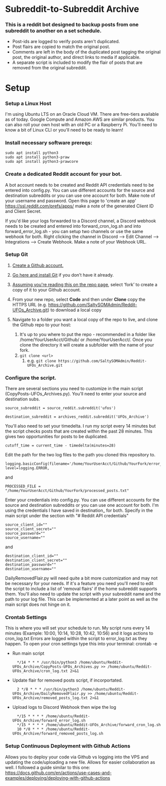 # Subreddit-to-Subreddit Archive
 
### This is a reddit bot designed to backup posts from one subreddit to another on a set schedule. 
- Post-ids are logged to verify posts aren't duplicated.
- Post flairs are copied to match the original post.
- Comments are left in the body of the duplicated post tagging the original post, the original author, and direct links to media if applicable. 
- A separate script is included to modify the flair of posts that are removed from the original subreddit. 

# Setup

### Setup a Linux Host
I'm using Ubuntu LTS on an Oracle Cloud VM. There are free-tiers available as of today. Google Compute and Amazon AWS are similar products. You can also roll your own host with an old PC or a Raspberry Pi. You'll need to know a bit of Linux CLI or you'll need to be ready to learn!  

### Install necessary software prereqs: 
	sudo apt install python3
	sudo apt install python3-praw
	sudo apt install python3-prawcore

### Create a dedicated Reddit account for your bot.
A bot account needs to be created and Reddit API credentials need to be entered into config.py. You can use different accounts for the source and destination subreddits or you can use one account for both. Make note of your username and password. Open this page to 'create an app' https://ssl.reddit.com/prefs/apps/ make a note of the generated Client ID and Client Secret.

If you'd like your logs forwarded to a Discord channel, a Discord webhook needs to be created and entered into forward_cron_log.sh and into forward_error_log.sh - you can setup two channels or use the same webhook for both. Right clicking the channel in Discord --> Edit Channel --> Integrations --> Create Webhook. Make a note of your Webhook URL.

### Setup Git
1. [Create a Github account.](https://github.com/join)

2. [Go here and install Git](https://git-scm.com/book/en/v2/Getting-Started-Installing-Git) if you don’t have it already.

3. [Assuming you're reading this on the repo page](https://github.com/SaltySOMAdmin/Reddit-UFOs_Archive), select ‘fork’ to create a copy of it to your Github account. 

4. From your new repo, select **Code** and then under **Clone** copy the HTTPS URL (e.g. https://github.com/SaltySOMAdmin/Reddit-UFOs_Archive.git) to download a local copy

5. Navigate to a folder you want a local copy of the repo to live, and clone the Github repo to your host:
   1. It's up to you where to put the repo - recommended in a folder like /home/YourUserAcct/Github/ or /home/YourUserAcct/. Once you clone the directory it will create a subfolder with the name of your fork.
   2. `git clone <url>`
      1. e.g. `git clone https://github.com/SaltySOMAdmin/Reddit-UFOs_Archive.git`

### Configure the script.
There are several sections you need to customize in the main script (CopyPosts-UFOs_Archives.py). You'll need to enter your source and destination subs.

	source_subreddit = source_reddit.subreddit('ufos')

	destination_subreddit = archives_reddit.subreddit('UFOs_Archive')
	
You'll also need to set your timedelta. I run my script every 14 minutes but the script checks posts that are created within the past 28 minutes. This gives two opportunities for posts to be duplicated. 

	cutoff_time = current_time - timedelta(minutes=28)
	
Edit the path for the two log files to the path you cloned this repository to. 
	
	logging.basicConfig(filename='/home/YourUserAcct/Github/YourFork/error_log.txt', level=logging.ERROR, 

and

	PROCESSED_FILE = "/home/YourUserAcct/Github/YourFork/processed_posts.txt"
	
Enter your credentials into config.py. You can use different accounts for the source and destination subreddits or you can use one account for both. I'm using the credentials I have saved in destination_ for both. Specify in the main script under the section with "# Reddit API credentials"
	
	source_client_id=""
	source_client_secret=""
	source_password=""
	source_username=""
	
and

	destination_client_id=""
	destination_client_secret=""
	destination_password=""
	destination_username=""

DailyRemovedFlair.py will need quite a bit more customization and may not be necessary for your needs. If it's a feature you need you'll need to edit the script to include a list of 'removal flairs' if the home subreddit supports them. You'll also need to update the script with your subreddit name and the path to your log file. This can be implemented at a later point as well as the main script does not hinge on it. 

### Crontab Settings
This is where you will set your schedule to run. My script runs every 14 minutes (Example: 10:00, 10:14, 10:28, 10:42, 10:56) and it logs actions to cron_log.txt Errors are logged within the script to error_log.txt as they happen. To open your cron settings type this into your terminal: crontab -e

- Run main script

		*/14 * * * /usr/bin/python3 /home/ubuntu/Reddit-UFOs_Archive/CopyPosts-UFOs_Archives.py >> /home/ubuntu/Reddit-UFOs_Archive/cron_log.txt 2>&1

- Update flair for removed posts script, if incorportated.

		2 */8 * * * /usr/bin/python3 /home/ubuntu/Reddit-UFOs_Archive/DailyRemovedFlair.py >> /home/ubuntu/Reddit-UFOs_Archive/removed_posts_log.txt 2>&1


- Upload logs to Discord Webhook then wipe the log

		*/15 * * * * /home/ubuntu/Reddit-UFOs_Archive/forward_error_log.sh
		*/15 * * * * /home/ubuntu/Reddit-UFOs_Archive/forward_cron_log.sh
		10 */8 * * * /home/ubuntu/Reddit-UFOs_Archive/forward_removed_posts_log.sh

### Setup Continuous Deployment with Github Actions

Allows you to deploy your code via Github vs logging into the VPS and updating the code/uploading a new file. Allows for easier collaboration as well. I followed a guide similar to this one:
https://docs.github.com/en/actions/use-cases-and-examples/deploying/deploying-with-github-actions
